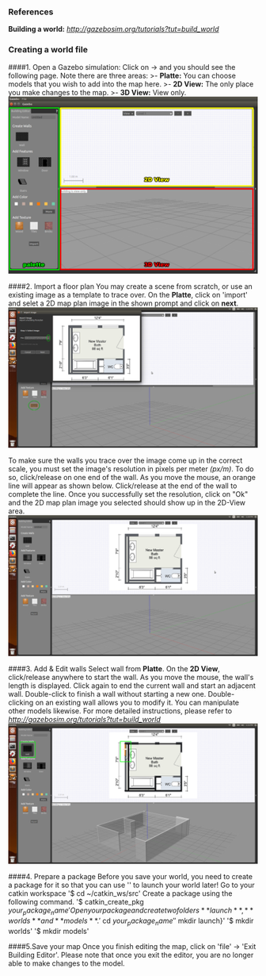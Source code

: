 ### References
**Building a world:** _*http://gazebosim.org/tutorials?tut=build_world*_ 

### Creating a world file
####1. Open a Gazebo simulation:
Click on <Edit> -> <Building Editor> and you should see the following page. Note there are three areas:
	>- **Platte:** You can choose models that you wish to add into the map here. 
	>- **2D View:** The only place you make changes to the map. 
	>- **3D View:** View only. 
![p1](/images/p1.png)

####2. Import a floor plan
You may create a scene from scratch, or use an existing image as a template to trace over. On the **Platte**, click on 'import' and selet a 2D map plan image in the shown prompt and click on **next**.
![p2](/images/p2.png)

To make sure the walls you trace over the image come up in the correct scale, you must set the image's resolution in pixels per meter _(px/m)_. To do so, click/release on one end of the wall. As you move the mouse, an orange line will appear as shown below. Click/release at the end of the wall to complete the line. Once you successfully set the resolution, click on "Ok" and the 2D map plan image you selected should show up in the 2D-View area.
![p3](/images/p3.png)

####3. Add & Edit walls
Select wall from **Platte**. On the **2D View**, click/release anywhere to start the wall. As you move the mouse, the wall's length is displayed. Click again to end the current wall and start an adjacent wall. Double-click to finish a wall without starting a new one. Double-clicking on an existing wall allows you to modify it. You can manipulate other models likewise. For more detailed instructions, please refer to _*http://gazebosim.org/tutorials?tut=build_world*_
![p4](/images/p4.png)

####4. Prepare a package
Before you save your world, you need to create a package for it so that you can use '<roslaunch>' to launch your world later!
Go to your catkin workspace
'$ cd ~/catkin_ws/src'
Create a package using the following command.
'$ catkin_create_pkg ${your_package_name}'
Open your package and create two folders **launch**, **worlds** and **models**.
'$ cd ${your_package_name}'
'$ mkdir launch}'
'$ mkdir worlds'
'$ mkdir models'

####5.Save your map
Once you finish editing the map, click on 'file' -> 'Exit Building Editor'. Please note that once you exit the editor, you are no longer able to make changes to the model.